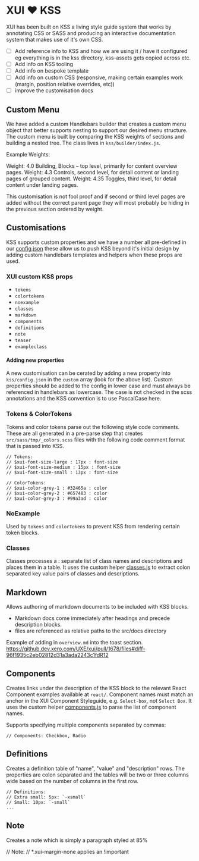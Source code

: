 # XUI ❤️ KSS

XUI has been built on KSS a living style guide system that works by annotating CSS or SASS and producing an interactive documentation system that makes use of it's own CSS.

- [ ] Add reference info to KSS and how we are using it / have it configured eg everything is in the kss directory, kss-assets gets copied across etc.
- [ ] Add info on KSS tooling
- [ ] Add info on bespoke template
- [ ] Add info on custom CSS (responsive, making certain examples work (margin, position relative overrides, etc))
- [ ] improve the customisation docs

## Custom Menu

We have added a custom Handlebars builder that creates a custom menu object that better supports nesting to support our desired menu structure. The custom menu is built by comparing the KSS weights of sections and building a nested tree. The class lives in `kss/builder/index.js`.

Example Weights:

Weight: 4.0 Building, Blocks – top level, primarily for content overview pages.
Weight: 4.3 Controls, second level, for detail content or landing pages of grouped content.
Weight: 4.35 Toggles, third level, for detail content under landing pages.

This customisation is not fool proof and if second or third level pages are added without the correct parent page they will most probably be hiding in the previous section ordered by weight.

## Customisations

KSS supports custom properties and we have a number all pre-defined in our [config.json](https://github.dev.xero.com/UXE/xui/blob/master/kss/config.json#L3) these allow us to push KSS beyond it's initial design by adding custom handlebars templates and helpers when these props are used.

### XUI custom KSS props

* `tokens`
* `colortokens`
* `noexample`
* `classes`
* `markdown`
* `components`
* `definitions`
* `note`
* `teaser`
* `exampleclass`

#### Adding new properties

A new customisation can be cerated by adding a new property into `kss/config.json` in the `custom` array (look for the above list). Custom properties should be added to the config in lower case and must always be referenced in handlebars as lowercase. The case is not checked in the scss annotations and the KSS convention is to use PascalCase here.

### Tokens & ColorTokens

Tokens and color tokens parse out the following style code comments.
These are all generated in a pre-parse step that creates `src/sass/tmp/_colors.scss` files with the following code comment format that is passed into KSS.

```
// Tokens:
// $xui-font-size-large : 17px : font-size
// $xui-font-size-medium : 15px : font-size
// $xui-font-size-small : 13px : font-size
```

```
// ColorTokens:
// $xui-color-grey-1 : #32465a : color
// $xui-color-grey-2 : #657483 : color
// $xui-color-grey-3 : #99a3ad : color
```

### NoExample

Used by `tokens` and `colorTokens` to prevent KSS from rendering certain token blocks.

### Classes

Classes processes a : separate list of class names and descriptions and places them in a table. It uses the custom helper [classes.js](https://github.dev.xero.com/UXE/xui/blob/master/kss/builder/extend/classes.js) to extract colon separated key value pairs of classes and descriptions.

## Markdown

Allows authoring of markdown documents to be included with KSS blocks.

* Markdown docs come immediately after headings and precede description blocks.
* files are referenced as relative paths to the src/docs directory

Example of adding in `overview.md` into the toast section.
https://github.dev.xero.com/UXE/xui/pull/1678/files#diff-96f1935c2eb02812d31a3ada2243c1fdR12

## Components

Creates links under the description of the KSS block to the relevant React Component examples available at `react/`. Component names must match an anchor in the XUI Component Styleguide, e.g. `Select-box`, not `Select Box`. It uses the custom helper [components.js](https://github.dev.xero.com/UXE/xui/blob/master/kss/builder/extend/classes.js) to parse the list of component names.

Supports specifying multiple components separated by commas:
```
// Components: Checkbox, Radio
```

## Definitions

Creates a definition table of "name", "value" and "description" rows. The properties are colon separated and the tables will be two or three columns wide based on the number of columns in the first row.

```
// Definitions:
// Extra small: 5px: `-xsmall`
// Small: 10px: `-small`
...
```

## Note

Creates a note which is simply a paragraph styled at 85%

// Note:
// *.xui-margin-none applies an !important
